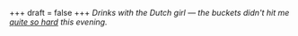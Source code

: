 
+++
draft = false
+++
_Drinks with the Dutch girl &mdash; the buckets didn't hit me [quite so hard](/blog/one-two-three-bucket-floor) this evening._
